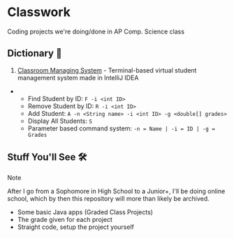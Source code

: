 # Classwork
Coding projects we're doing/done in AP Comp. Science class

## Dictionary 📜
1. [Classroom Managing System](https://github.com/mr-suno/Classwork/tree/main/Classroom%20Managing%20System) - Terminal-based virtual student management system made in IntelliJ IDEA
- - Find Student by ID: `F -i <int ID>`
  - Remove Student by ID: `R -i <int ID>`
  - Add Student: `A -n <String name> -i <int ID> -g <double[] grades>`
  - Display All Students: `S`
  - Parameter based command system: `-n = Name | -i = ID | -g = Grades`

## Stuff You'll See 🛠️

> [!NOTE]
> After I go from a Sophomore in High School to a Junior+, I'll be doing online school,
> which by then this repository will more than likely be archived.

- Some basic Java apps (Graded Class Projects)
- The grade given for each project
- Straight code, setup the project yourself
